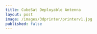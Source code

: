 ```yaml
---
title: CubeSat Deployable Antenna
layout: post
image: /images/3dprinter/printerv1.jpg
published: false
---
```


<!-- more -->